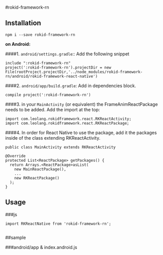 #rokid-framework-rn

## Installation

```
npm i --save rokid-framework-rn
```

**on Android:**

####1. `android/settings.gradle`:: Add the following snippet

```
include ":rokid-framework-rn"
project(':rokid-framework-rn').projectDir = new File(rootProject.projectDir,'../node_modules/rokid-framework-rn/android/rokid-framework-react-native')
```

####2. `android/app/build.gradle`: Add in dependencies block.

```
compile project(':rokid-framework-rn')
```

####3. in your `MainActivity` (or equivalent) the FrameAnimReactPackage needs to be added. Add the import at the top:

```
import com.leolang.rokidframework.react.RKReactActivity;
import com.leolang.rokidframework.react.RKReactPackage;
```
####4. In order for React Native to use the package, add it the packages inside of the class extending RKReactActivity.
```
public class MainActivity extends RKReactActivity
```
```
@Override
protected List<ReactPackage> getPackages() {
  return Arrays.<ReactPackage>asList(
	new MainReactPackage(),
	...
	new RKReactPackage()
  );
}

```
## Usage
###js

```
import RKReactNative from 'rokid-framework-rn';


```





##sample
   
###android/app & index.android.js
